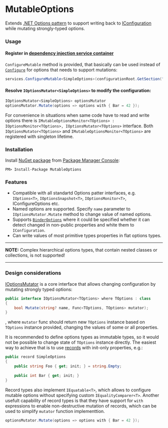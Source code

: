 # MutableOptions

Extends [.NET Options pattern](https://learn.microsoft.com/en-us/dotnet/core/extensions/options) to support writing back to [IConfiguration](https://learn.microsoft.com/en-us/dotnet/api/microsoft.extensions.configuration.iconfiguration) while mutating strongly-typed options.

### Usage
#### Register in [dependency injection service container](https://learn.microsoft.com/en-us/dotnet/core/extensions/dependency-injection)
`ConfigureMutable` method is provided, that basically can be used instead of [`Configure`](https://learn.microsoft.com/en-us/dotnet/api/microsoft.extensions.dependencyinjection.optionsconfigurationservicecollectionextensions) for options that needs to support mutations:
```csharp
services.ConfigureMutable<SimpleOptions>(configurationRoot.GetSection("SimpleOptions"));
```
#### Resolve `IOptionsMutator<SimpleOptions>` to modify the configuration:
```csharp
IOptionsMutator<SimpleOptions> optionsMutator
optionsMutator.Mutate(options => options with { Bar = 42 });
```
For convenience in situations when same code have to read and write options there is `IMutableOptionsMonitor<TOptions> : IOptionsMonitor<TOptions>, IOptionsMutator<TOptions>` interface.
Both `IOptionsMutator<TOptions>` and `IMutableOptionsMonitor<TOptions>` are registered with singleton lifetime.

### Installation
Install [NuGet package](https://www.nuget.org/packages/MutableOptions/) from [Package Manager Console](http://docs.nuget.org/docs/start-here/using-the-package-manager-console):
```
PM> Install-Package MutableOptions
```

### Features
- Compatible with all standartd Options patter interfaces, e.g. `IOptions<T>`, `IOptionsSnapshot<T>`, `IOptionsMonitor<T>`, IConfigureOptions<T> etc.
- Named options are supported. Specify `name` parameter to `IOptionsMutator.Mutate` method to change value of named options.
- Supports [`BinderOptions`](https://learn.microsoft.com/en-us/dotnet/api/microsoft.extensions.configuration.binderoptions?view=dotnet-plat-ext-6.0) where it could be specified whether it can detect changed in non-public properties and white them to `IConfiguration`.
- Can write values of most primitive types properties in flat options types.
***
**NOTE:** Complex hierarchical options types, that contain nested classes or collections, is not supported!
***


### Design considerations

[IOptionsMutator](https://github.com/dombrovsky/MutableOptions/blob/main/MutableOptions/IOptionsMutator.cs) is a core interface that allows changing configuration by mutating strongly typed options:
```csharp
public interface IOptionsMutator<TOptions> where TOptions : class
{
    bool Mutate(string? name, Func<TOptions, TOptions> mutator);
}
```
, where `mutator` func should return new `TOptions` instance based on `TOptions` instance provided, changing the values of some or all properties.

It is recommended to define options types as immutable types, so it would not be possible to change state of `TOptions` instance directly.
The easiest way to achieve that is to use [records](https://learn.microsoft.com/en-us/dotnet/csharp/language-reference/builtin-types/record) with init-only properties, e.g.:
```csharp
public record SimpleOptions
{
    public string Foo { get; init; } = string.Empty;
    
    public int Bar { get; init; }
}
```
Record types also implement `IEquatable<T>`, which allows to configure mutable options without specifying custom `IEqualityComparer<T>`.
Another usefult capability of record types is that they have support for `with` expressions to enable non-destructive mutation of records, which can be used to simplify `mutator` function implementtion.
```csharp
optionsMutator.Mutate(options => options with { Bar = 42 });
```


